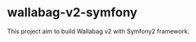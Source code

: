 wallabag-v2-symfony
===================

This project aim to build Wallabag v2 with Symfony2 framework.
